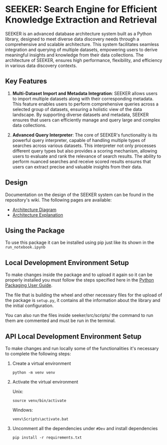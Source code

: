 # SEEKER: Search Engine for Efficient Knowledge Extraction and Retrieval

SEEKER is an advanced database architecture system built as a Python library, designed to meet diverse data discovery needs through a comprehensive and scalable architecture. This system facilitates seamless integration and querying of multiple datasets, empowering users to derive meaningful insights and knowledge from their data collections. The architecture of SEEKER, ensures high performance, flexibility, and efficiency in various data discovery contexts.

## Key Features

1. **Multi-Dataset Import and Metadata Integration**: SEEKER allows users to import multiple datasets along with their corresponding metadata. This feature enables users to perform comprehensive queries across a selected group of datasets, ensuring a holistic view of the data landscape. By supporting diverse datasets and metadata, SEEKER ensures that users can efficiently manage and query large and complex data collections.

2. **Advanced Query Interpreter**: The core of SEEKER's functionality is its powerful query interpreter, capable of handling multiple types of searches across various datasets. This interpreter not only processes different query types but also provides a scoring mechanism, allowing users to evaluate and rank the relevance of search results. The ability to perform nuanced searches and receive scored results ensures that users can extract precise and valuable insights from their data.

## Design

Documentation on the design of the SEEKER system can be found in the repository's wiki. The following pages are available:

- [Architecture Diagram](https://github.com/CornellDB/SEEKER/wiki/Architecture-Diagram)
- [Architecture Explanation](https://github.com/CornellDB/SEEKER/wiki/Architecture-Explanation)

## Using the Package
To use this package it can be installed using pip just like its shown in the `run_notebook.ipynb`

## Local Development Environment Setup
To make changes inside the package and to upload it again so it can be properly installed you must follow the steps specified here in the [Python Packaging User Guide](https://packaging.python.org/en/latest/tutorials/packaging-projects/).

The file that is building the wheel and other necessary files for the upload of the package is `setup.py`, it contains all the information about the library and the initial configuration.

You can also run the files inside seeker/src/scripts/ the command to run them are commented and must be run in the terminal.

## API Local Development Environment Setup

To make changes and run locally some of the functionalities it's necessary to complete the following steps:

1. Create a virtual environment

   ```shell
   python -m venv venv
   ```

2. Activate the virtual environment

   Unix:

   ```shell
   source venv/bin/activate
   ```

   Windows:

   ```batch
   venv\Scripts\activate.bat
   ```

3. Uncomment all the dependencies under `#Dev` and install dependencies

   ```shell
   pip install -r requirements.txt
   ```

